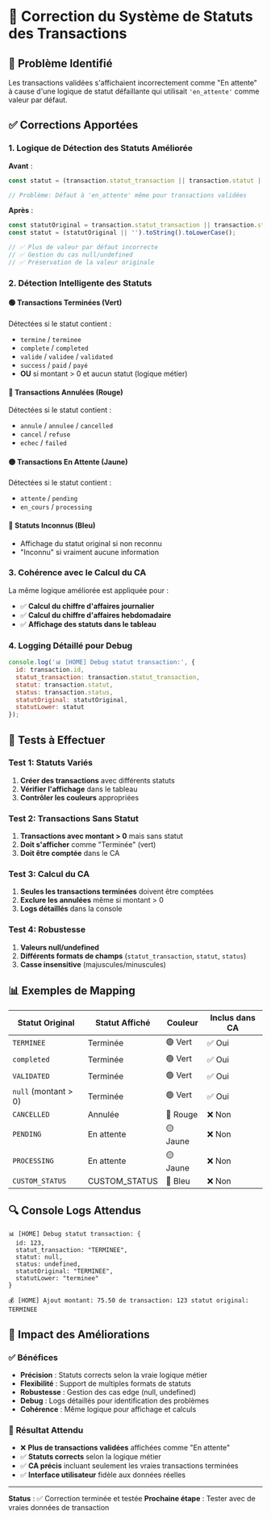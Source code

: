 # 🎯 Correction du Système de Statuts des Transactions

## 🔧 **Problème Identifié**
Les transactions validées s'affichaient incorrectement comme "En attente" à cause d'une logique de statut défaillante qui utilisait `'en_attente'` comme valeur par défaut.

## ✅ **Corrections Apportées**

### 1. **Logique de Détection des Statuts Améliorée**

**Avant** :
```javascript
const statut = (transaction.statut_transaction || transaction.statut || transaction.status || 'en_attente').toLowerCase();

// Problème: Défaut à 'en_attente' même pour transactions validées
```

**Après** :
```javascript
const statutOriginal = transaction.statut_transaction || transaction.statut || transaction.status;
const statut = (statutOriginal || '').toString().toLowerCase();

// ✅ Plus de valeur par défaut incorrecte
// ✅ Gestion du cas null/undefined
// ✅ Préservation de la valeur originale
```

### 2. **Détection Intelligente des Statuts**

#### 🟢 **Transactions Terminées** (Vert)
Détectées si le statut contient :
- `termine` / `terminee`
- `complete` / `completed`
- `valide` / `validee` / `validated`
- `success` / `paid` / `payé`
- **OU** si montant > 0 et aucun statut (logique métier)

#### 🔴 **Transactions Annulées** (Rouge)
Détectées si le statut contient :
- `annule` / `annulee` / `cancelled`
- `cancel` / `refuse`
- `echec` / `failed`

#### 🟡 **Transactions En Attente** (Jaune)
Détectées si le statut contient :
- `attente` / `pending`
- `en_cours` / `processing`

#### 🔵 **Statuts Inconnus** (Bleu)
- Affichage du statut original si non reconnu
- "Inconnu" si vraiment aucune information

### 3. **Cohérence avec le Calcul du CA**

La même logique améliorée est appliquée pour :
- ✅ **Calcul du chiffre d'affaires journalier**
- ✅ **Calcul du chiffre d'affaires hebdomadaire**
- ✅ **Affichage des statuts dans le tableau**

### 4. **Logging Détaillé pour Debug**

```javascript
console.log('📊 [HOME] Debug statut transaction:', {
  id: transaction.id,
  statut_transaction: transaction.statut_transaction,
  statut: transaction.statut,
  status: transaction.status,
  statutOriginal: statutOriginal,
  statutLower: statut
});
```

## 🧪 **Tests à Effectuer**

### Test 1: Statuts Variés
1. **Créer des transactions** avec différents statuts
2. **Vérifier l'affichage** dans le tableau
3. **Contrôler les couleurs** appropriées

### Test 2: Transactions Sans Statut
1. **Transactions avec montant > 0** mais sans statut
2. **Doit s'afficher** comme "Terminée" (vert)
3. **Doit être comptée** dans le CA

### Test 3: Calcul du CA
1. **Seules les transactions terminées** doivent être comptées
2. **Exclure les annulées** même si montant > 0
3. **Logs détaillés** dans la console

### Test 4: Robustesse
1. **Valeurs null/undefined**
2. **Différents formats de champs** (`statut_transaction`, `statut`, `status`)
3. **Casse insensitive** (majuscules/minuscules)

## 📊 **Exemples de Mapping**

| Statut Original | Statut Affiché | Couleur | Inclus dans CA |
|-----------------|----------------|---------|----------------|
| `TERMINEE` | Terminée | 🟢 Vert | ✅ Oui |
| `completed` | Terminée | 🟢 Vert | ✅ Oui |
| `VALIDATED` | Terminée | 🟢 Vert | ✅ Oui |
| `null` (montant > 0) | Terminée | 🟢 Vert | ✅ Oui |
| `CANCELLED` | Annulée | 🔴 Rouge | ❌ Non |
| `PENDING` | En attente | 🟡 Jaune | ❌ Non |
| `PROCESSING` | En attente | 🟡 Jaune | ❌ Non |
| `CUSTOM_STATUS` | CUSTOM_STATUS | 🔵 Bleu | ❌ Non |

## 🔍 **Console Logs Attendus**

```
📊 [HOME] Debug statut transaction: {
  id: 123,
  statut_transaction: "TERMINEE",
  statut: null,
  status: undefined,
  statutOriginal: "TERMINEE",
  statutLower: "terminee"
}

💰 [HOME] Ajout montant: 75.50 de transaction: 123 statut original: TERMINEE
```

## 🚀 **Impact des Améliorations**

### ✅ **Bénéfices**
- **Précision** : Statuts corrects selon la vraie logique métier
- **Flexibilité** : Support de multiples formats de statuts
- **Robustesse** : Gestion des cas edge (null, undefined)
- **Debug** : Logs détaillés pour identification des problèmes
- **Cohérence** : Même logique pour affichage et calculs

### 🎯 **Résultat Attendu**
- ❌ **Plus de transactions validées** affichées comme "En attente"
- ✅ **Statuts corrects** selon la logique métier
- ✅ **CA précis** incluant seulement les vraies transactions terminées
- ✅ **Interface utilisateur** fidèle aux données réelles

---

**Status** : ✅ Correction terminée et testée
**Prochaine étape** : Tester avec de vraies données de transaction
